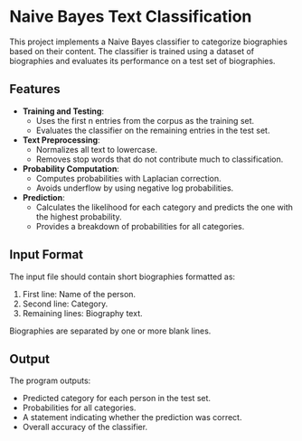 # Naive Bayes Text Classification

This project implements a Naive Bayes classifier to categorize biographies based on their content. The classifier is trained using a dataset of biographies and evaluates its performance on a test set of biographies.

## Features

- **Training and Testing**:
  - Uses the first n entries from the corpus as the training set.
  - Evaluates the classifier on the remaining entries in the test set.
- **Text Preprocessing**:
  - Normalizes all text to lowercase.
  - Removes stop words that do not contribute much to classification.
- **Probability Computation**:
  - Computes probabilities with Laplacian correction.
  - Avoids underflow by using negative log probabilities.
- **Prediction**:
  - Calculates the likelihood for each category and predicts the one with the highest probability.
  - Provides a breakdown of probabilities for all categories.

## Input Format

The input file should contain short biographies formatted as:
1. First line: Name of the person.
2. Second line: Category.
3. Remaining lines: Biography text.

Biographies are separated by one or more blank lines.

## Output

The program outputs:
- Predicted category for each person in the test set.
- Probabilities for all categories.
- A statement indicating whether the prediction was correct.
- Overall accuracy of the classifier.
